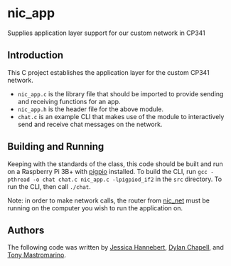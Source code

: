 # nic_app
Supplies application layer support for our custom network in CP341

## Introduction
This C project establishes the application layer for the custom CP341 network.
- `nic_app.c` is the library file that should be imported to provide sending and receiving functions for an app.
- `nic_app.h` is the header file for the above module.
- `chat.c` is an example CLI that makes use of the module to interactively send and receive chat messages on the network.

## Building and Running
Keeping with the standards of the class, this code should be built and run on a Raspberry Pi 3B+ with [pigpio](https://abyz.me.uk/rpi/pigpio/index.html) installed. 
To build the CLI, run `gcc -pthread -o chat chat.c nic_app.c -lpigpiod_if2` in the `src` directory.
To run the CLI, then call `./chat`.

Note: in order to make network calls, the router from [nic_net](https://github.com/Jessicat-H/nic_net) must be running on the computer you wish to run the application on.

## Authors
The following code was written by [Jessica Hannebert](https://github.com/Jessicat-H), [Dylan Chapell](https://github.com/dylanchapell), and [Tony Mastromarino](https://github.com/tonydoesathing).
